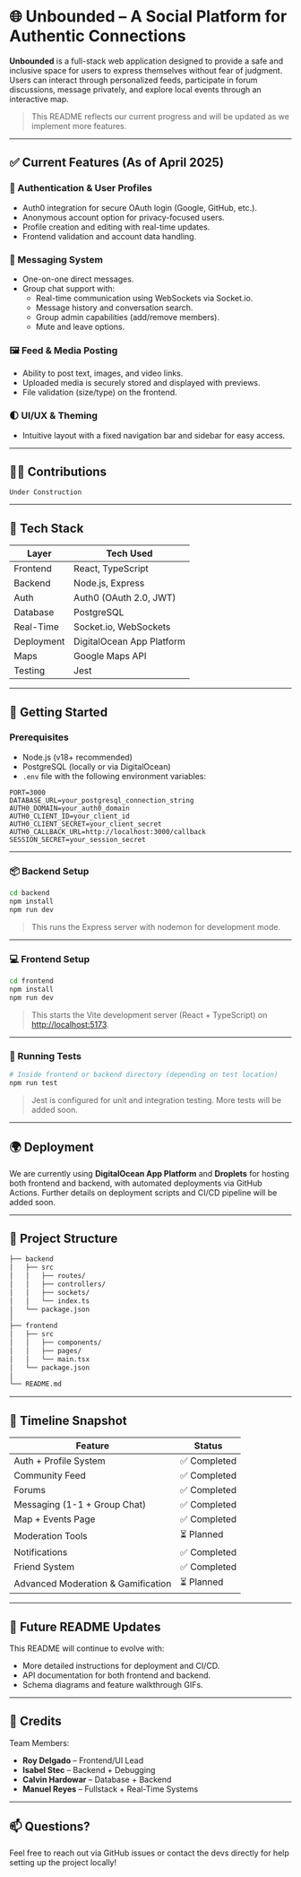 # 🌐 Unbounded – A Social Platform for Authentic Connections

**Unbounded** is a full-stack web application designed to provide a safe and inclusive space for users to express themselves without fear of judgment. Users can interact through personalized feeds, participate in forum discussions, message privately, and explore local events through an interactive map.

> This README reflects our current progress and will be updated as we implement more features.

---

## ✅ Current Features (As of April 2025)

### 🔐 Authentication & User Profiles
- Auth0 integration for secure OAuth login (Google, GitHub, etc.).
- Anonymous account option for privacy-focused users.
- Profile creation and editing with real-time updates.
- Frontend validation and account data handling.

### 💬 Messaging System
- One-on-one direct messages.
- Group chat support with:
    - Real-time communication using WebSockets via Socket.io.
    - Message history and conversation search.
    - Group admin capabilities (add/remove members).
    - Mute and leave options.

### 🖼️ Feed & Media Posting
- Ability to post text, images, and video links.
- Uploaded media is securely stored and displayed with previews.
- File validation (size/type) on the frontend.


### 🌓 UI/UX & Theming
- Intuitive layout with a fixed navigation bar and sidebar for easy access.

---

## 🧑‍💻 Contributions

    Under Construction
---

## 🧰 Tech Stack

| Layer       | Tech Used                 |
|-------------|---------------------------|
| Frontend    | React, TypeScript         |
| Backend     | Node.js, Express          |
| Auth        | Auth0 (OAuth 2.0, JWT)    |
| Database    | PostgreSQL                |
| Real-Time   | Socket.io, WebSockets     |
| Deployment  | DigitalOcean App Platform |
| Maps        | Google Maps API           |
| Testing     | Jest                      |

---

## 🚀 Getting Started

### Prerequisites

- Node.js (v18+ recommended)
- PostgreSQL (locally or via DigitalOcean)
- `.env` file with the following environment variables:

```env
PORT=3000
DATABASE_URL=your_postgresql_connection_string
AUTH0_DOMAIN=your_auth0_domain
AUTH0_CLIENT_ID=your_client_id
AUTH0_CLIENT_SECRET=your_client_secret
AUTH0_CALLBACK_URL=http://localhost:3000/callback
SESSION_SECRET=your_session_secret
```

---

### 📦 Backend Setup

```bash
cd backend
npm install
npm run dev
```

> This runs the Express server with nodemon for development mode.

---

### 💻 Frontend Setup

```bash
cd frontend
npm install
npm run dev
```

> This starts the Vite development server (React + TypeScript) on [http://localhost:5173](http://localhost:5173).

---

### 🧪 Running Tests

```bash
# Inside frontend or backend directory (depending on test location)
npm run test
```

> Jest is configured for unit and integration testing. More tests will be added soon.

---

## 🌍 Deployment

We are currently using **DigitalOcean App Platform** and **Droplets** for hosting both frontend and backend, with automated deployments via GitHub Actions. Further details on deployment scripts and CI/CD pipeline will be added soon.

---

## 📌 Project Structure

```bash
├── backend
│   ├── src
│   │   ├── routes/
│   │   ├── controllers/
│   │   ├── sockets/
│   │   └── index.ts
│   └── package.json
│
├── frontend
│   ├── src
│   │   ├── components/
│   │   ├── pages/
│   │   └── main.tsx
│   └── package.json
│
└── README.md
```

---

## 📅 Timeline Snapshot

| Feature                        | Status        |
|-------------------------------|---------------|
| Auth + Profile System         | ✅ Completed  |
| Community Feed                | ✅ Completed  |
| Forums                        | ✅ Completed |
| Messaging (1-1 + Group Chat)  | ✅ Completed |
| Map + Events Page             | ✅ Completed  |
| Moderation Tools              | ⏳ Planned|
| Notifications                 | ✅ Completed|
| Friend System                 | ✅ Completed    |
| Advanced Moderation & Gamification | ⏳ Planned    |

---

## 🧠 Future README Updates

This README will continue to evolve with:
- More detailed instructions for deployment and CI/CD.
- API documentation for both frontend and backend.
- Schema diagrams and feature walkthrough GIFs.

---

## 🙌 Credits

Team Members:
- **Roy Delgado** – Frontend/UI Lead
- **Isabel Stec** – Backend + Debugging
- **Calvin Hardowar** – Database + Backend
- **Manuel Reyes** – Fullstack + Real-Time Systems

---

## 📫 Questions?

Feel free to reach out via GitHub issues or contact the devs directly for help setting up the project locally!
